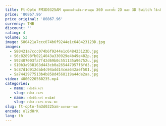 ```yaml
---
title: Ft-Opto FM3D0325AM มุมมองด้านข้างการหมุน 360 องศาทั้ง 2D และ 3D Switch ใช้กล้องจุลทรรศน์ LCD แบบผสม
price: '80867.96'
price_original: '80867.96'
currency: THB
discount: ''
rating: 4
volume: 53
image: S80421a7ccc074b6f9244e1c648423123D.jpg
images:
  - S80421a7ccc074b6f9244e1c648423123D.jpg
  - S6c82898fb0214043a330929e4b49e482p.jpg
  - S92407003fa7f42d69b0c551135a96752u.jpg
  - S10b3a938163d443cb0a265447957f6fd3.jpg
  - Sc87d1d912dab4c94add14cea642aef50I.jpg
  - Sa7442977513b4b858d4568119a44de2aa.jpg
video: 4000220560235.mp4
categories:
  - name: เฟอร์นิเจอร์
    slug: เฟอร-เจอร
  - name: เฟอร์นิเจอร์ พาณิชย์
    slug: เฟอร-เจอร-พาณ-ชย
slug: ft-opto-fm3d0325am-มมองด-านข
encode: ol2dHrK
lang: th
---
```

  